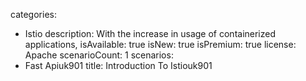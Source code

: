 categories:
  - Istio
description:
  With the increase in usage of containerized applications,
isAvailable: true
isNew: true
isPremium: true
license: Apache
scenarioCount: 1
scenarios:
  - Fast Apiuk901
title: Introduction To Istiouk901
